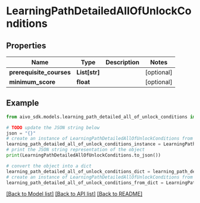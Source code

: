 # LearningPathDetailedAllOfUnlockConditions


## Properties

Name | Type | Description | Notes
------------ | ------------- | ------------- | -------------
**prerequisite_courses** | **List[str]** |  | [optional] 
**minimum_score** | **float** |  | [optional] 

## Example

```python
from aivo_sdk.models.learning_path_detailed_all_of_unlock_conditions import LearningPathDetailedAllOfUnlockConditions

# TODO update the JSON string below
json = "{}"
# create an instance of LearningPathDetailedAllOfUnlockConditions from a JSON string
learning_path_detailed_all_of_unlock_conditions_instance = LearningPathDetailedAllOfUnlockConditions.from_json(json)
# print the JSON string representation of the object
print(LearningPathDetailedAllOfUnlockConditions.to_json())

# convert the object into a dict
learning_path_detailed_all_of_unlock_conditions_dict = learning_path_detailed_all_of_unlock_conditions_instance.to_dict()
# create an instance of LearningPathDetailedAllOfUnlockConditions from a dict
learning_path_detailed_all_of_unlock_conditions_from_dict = LearningPathDetailedAllOfUnlockConditions.from_dict(learning_path_detailed_all_of_unlock_conditions_dict)
```
[[Back to Model list]](../README.md#documentation-for-models) [[Back to API list]](../README.md#documentation-for-api-endpoints) [[Back to README]](../README.md)


